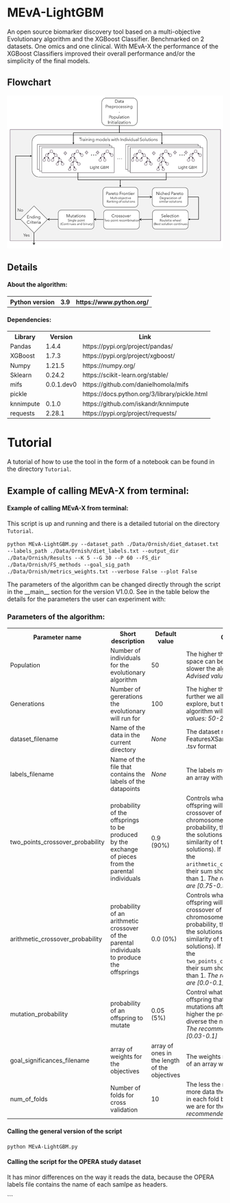 # MEvA-LightGBM
An open source biomarker discovery tool based on a multi-objective Evolutionary algorithm and the XGBoost Classifier.
Benchmarked on 2 datasets. One omics and one clinical. With MEvA-X the performance of the XGBoost Classifiers improved their overall performance and/or the simplicity of the final models. 

<h2>Flowchart</h2>
<img src="representation.png">

<h2>Details</h2>
<h4>About the algorithm:</h4>

 <table>
  <tr>
    <th>Python version</th>
    <th>3.9</th>
    <th>https://www.python.org/</th>
  </tr>
  </table>

<h4>Dependencies:</h4>
  <table>
  <tr>
    <th>Library</th>
    <th>Version</th>
    <th>Link</th>
  </tr>
  <tr>
    <td>Pandas</td>
    <td>1.4.4</td>
    <td>https://pypi.org/project/pandas/</td>
  </tr>
  <tr>
    <td>XGBoost</td>
    <td>1.7.3</td>
    <td>https://pypi.org/project/xgboost/</td>
  </tr>
  <tr>
    <td>Numpy</td>
    <td>1.21.5</td>
    <td>https://numpy.org/</td>
  </tr>
  <tr>
    <td>Sklearn</td>
    <td>0.24.2</td>
    <td>https://scikit-learn.org/stable/</td>
  </tr>
  <tr>
    <td>mifs</td>
    <td>0.0.1.dev0</td>
    <td>https://github.com/danielhomola/mifs</td>
  </tr>
  <tr>
    <td>pickle</td>
    <td></td>
    <td>https://docs.python.org/3/library/pickle.html</td>
  </tr>
  <tr>
    <td>knnimpute</td>
    <td>0.1.0</td>
    <td>https://github.com/iskandr/knnimpute</td>
  </tr>
  <tr>
    <td>requests</td>
    <td>2.28.1</td>
    <td>https://pypi.org/project/requests/</td>
  </tr>
</table>

<h1> Tutorial </h1>
<p>A tutorial of how to use the tool in the form of a notebook can be found in the directory <code>Tutorial</code>.<br></p>

<h2>Example of calling MEvA-X from terminal:</h2>

<h4>Example of calling MEvA-X from terminal:</h4>
<p>This script is up and running and there is a detailed tutorial on the directory <code>Tutorial</code>.</p>

```
python MEvA-LightGBM.py --dataset_path ./Data/Ornish/diet_dataset.txt --labels_path ./Data/Ornish/diet_labels.txt --output_dir ./Data/Ornish/Results --K 5 --G 30 --P 60 --FS_dir ./Data/Ornish/FS_methods --goal_sig_path ./Data/Ornish/metrics_weights.txt --verbose False --plot False
```

<p>The parameters of the algorithm can be changed directly through the script in the __main__ section for the version V1.0.0.
 See in the table below the details for the parameters the user can experiment with:</p>

<h3>Parameters of the algorithm:</h3>
<table>
  <tr>
   <th>Parameter name</th>
   <th>Short description</th>
   <th>Default value</th>
   <th>Comment</th>
  </tr>
  <tr>
   <td>Population</td>
   <td>Number of individuals for the evolutionary algorithm</td>
   <td>50</td>
   <td>The higher the value the better the space can be explored but the slower the algorithm will get. <i>Advised values: 50-200</i> </td>
  </tr>
  <tr>
   <td>Generations</td>
   <td>Number of gererations the evolutionary will run for</td>
   <td>100</td>
   <td>The higher the value the better the further we allow the algorithm to explore, but the slower the algorithm will get overall. <i>Advised values: 50-200</i> </td>
  </tr>
  <tr>
   <td>dataset_filename</td>
   <td>Name of the data in the current directory</td>
   <td><i>None</i></td>
   <td>The dataset must be in the form of FeaturesXSamples in .txt, .csv, or .tsv format</i> </td>
  </tr>
  <tr>
   <td>labels_filename</td>
   <td>Name of the file that contains the labels of the datapoints</td>
   <td><i>None</i></td>
   <td>The labels must be in the form of an array with no labels</i> </td>
  </tr>
  <tr>
   <td>two_points_crossover_probability</td>
   <td>probability of the offsprings to be produced by the exchange of pieces from the parental individuals</td>
   <td>0.9 (90%)</td>
   <td>Controls what percentage of offspring will be the result of the crossover of its parental chromosomes. The higher the probability, the less conservative the solutions are (dependig on the similarity of the parental solutions). If it is used along with the <code>arithmetic_crossover_probability</code> their sum should not be greater than 1. <i>The recommended values are [0.75-0.95]</i></td>
  </tr>
  <tr>
   <td>arithmetic_crossover_probability</td>
   <td>probability of an arithmetic crossover of the parental individuals to produce the offsprings</td>
   <td>0.0 (0%)</td>
   <td>Controls what percentage of offspring will be the result of the crossover of its parental chromosomes. The higher the probability, the less conservative the solutions are (dependig on the similarity of the parental solutions). If it is used along with the <code>two_points_crossover_probability</code> their sum should not be greater than 1. <i>The recommended values are [0.0-0.1]</i></td>
  </tr>
  <tr>
   <td>mutation_probability</td>
   <td>probability of an offspring to mutate</td>
   <td>0.05 (5%)</td>
   <td>Control what percentage of offspring that will experience point mutations after their creation. The higher the probability, the more diverse the new population will be. <i>The recommended values are [0.03-0.1]</i></td>
  </tr>
  <tr>
   <td>goal_significances_filename</td>
   <td>array of weights for the objectives</td>
   <td>array of ones in the length of the objectives</td>
   <td>The weights must be in the form of an array with no labels</i> </td>
  </tr>
 <tr>
   <td>num_of_folds</td>
   <td>Number of folds for cross validation</td>
   <td>10</td>
   <td>The less the number of folds the more data the models are trained in each fold but the less certain we are for the robustness. <i>The recommended values are [5-15]</i> </td>
  </tr>
</table>

<h4>Calling the general version of the script</h4>

```
python MEvA-LightGBM.py
```
<h4>Calling the script for the OPERA study dataset</h4>
<p>It has minor differences on the way it reads the data, because the OPERA labels file contains the name of each samlpe as headers.</p>
```

